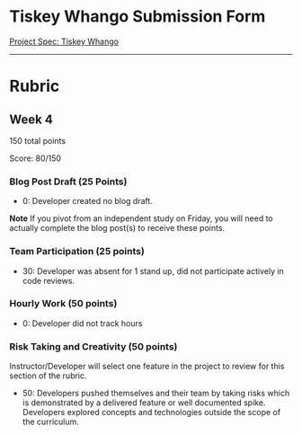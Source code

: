 # Tiskey Whango Submission Form
[Project Spec: Tiskey Whango](https://github.com/turingschool/lesson_plans/blob/master/ruby_04-apis_and_scalability/independent_study_project.markdown)

---------

# Rubric

## Week 4

150 total points

Score: 80/150

### Blog Post Draft (25 Points)

  * 0: Developer created no blog draft.

**Note** If you pivot from an independent study on Friday, you will need to actually complete the blog post(s) to receive these points.

### Team Participation (25 points)

  * 30: Developer was absent for 1 stand up, did not participate actively in code reviews.

### Hourly Work (50 points)

  * 0: Developer did not track hours

### Risk Taking and Creativity (50 points)

Instructor/Developer will select one feature in the project to review for this section of the rubric.

  * 50: Developers pushed themselves and their team by taking risks which is demonstrated by a delivered feature or well documented spike. Developers explored concepts and technologies outside the scope of the curriculum.
